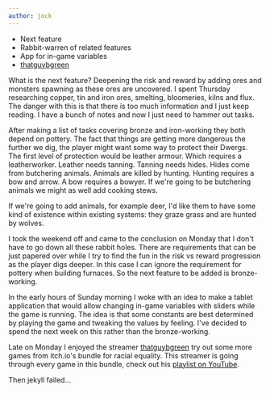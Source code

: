 ```yaml
---
author: jock
---
```

* Next feature
* Rabbit-warren of related features
* App for in-game variables
* [thatguybgreen](https://www.twitch.tv/thatguybgreen)

What is the next feature? Deepening the risk and reward by adding ores and monsters spawning as these ores are uncovered. I spent Thursday researching copper, tin and iron ores, smelting, bloomeries, kilns and flux. The danger with this is that there is too much information and I just keep reading. I have a bunch of notes and now I just need to hammer out tasks. 

After making a list of tasks covering bronze and iron-working they both depend on pottery. The fact that things are getting more dangerous the further we dig, the player might want some way to protect their Dwergs. The first level of protection would be leather armour. Which requires a leatherworker. Leather needs tanning. Tanning needs hides. Hides come from butchering animals. Animals are killed by hunting. Hunting requires a bow and arrow. A bow requires a bowyer. If we're going to be butchering animals we might as well add cooking stews.

If we're going to add animals, for example deer, I'd like them to have some kind of existence within existing systems: they graze grass and are hunted by wolves.

I took the weekend off and came to the conclusion on Monday that I don't have to go down all these rabbit holes. There are requirements that can be just papered over while I try to find the fun in the risk vs reward progression as the player digs deeper. In this case I can ignore the requirement for pottery when building furnaces. So the next feature to be added is bronze-working.

In the early hours of Sunday morning I woke with an idea to make a tablet application that would allow changing in-game variables with sliders while the game is running. The idea is that some constants are best determined by playing the game and tweaking the values by feeling. I've decided to spend the next week on this rather than the bronze-working.

Late on Monday I enjoyed the streamer [thatguybgreen](https://www.twitch.tv/thatguybgreen) try out some more games from itch.io's bundle for racial equality. This streamer is going through every game in this bundle, check out his [playlist on YouTube](https://www.youtube.com/playlist?list=PLLbnc3fK78bMEMzTNNAqCWbt_RUI39VoB).

Then jekyll failed...
